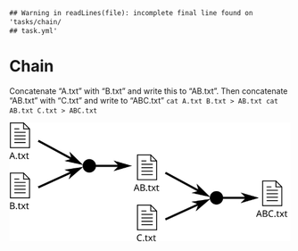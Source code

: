 
    ## Warning in readLines(file): incomplete final line found on 'tasks/chain/
    ## task.yml'

# Chain

Concatenate “A.txt” with “B.txt” and write this to “AB.txt”. Then
concatenate “AB.txt” with “C.txt” and write to “ABC.txt” `cat A.txt
B.txt > AB.txt cat AB.txt C.txt > ABC.txt`

![](task.svg)
